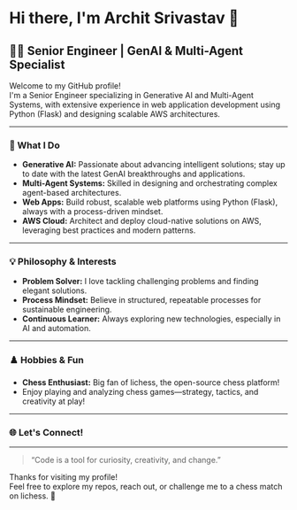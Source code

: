 # Hi there, I'm Archit Srivastav 👋

## 👨‍💻 Senior Engineer | GenAI & Multi-Agent Specialist

Welcome to my GitHub profile!  
I'm a Senior Engineer specializing in Generative AI and Multi-Agent Systems, with extensive experience in web application development using Python (Flask) and designing scalable AWS architectures.

---

### 🚀 What I Do
- **Generative AI:** Passionate about advancing intelligent solutions; stay up to date with the latest GenAI breakthroughs and applications.
- **Multi-Agent Systems:** Skilled in designing and orchestrating complex agent-based architectures.
- **Web Apps:** Build robust, scalable web platforms using Python (Flask), always with a process-driven mindset.
- **AWS Cloud:** Architect and deploy cloud-native solutions on AWS, leveraging best practices and modern patterns.

---

### 💡 Philosophy & Interests
- **Problem Solver:** I love tackling challenging problems and finding elegant solutions.
- **Process Mindset:** Believe in structured, repeatable processes for sustainable engineering.
- **Continuous Learner:** Always exploring new technologies, especially in AI and automation.

---

### ♟️ Hobbies & Fun
- **Chess Enthusiast:** Big fan of lichess, the open-source chess platform!  
- Enjoy playing and analyzing chess games—strategy, tactics, and creativity at play!

---

### 🌐 Let's Connect!
<!-- Add your LinkedIn, Twitter, Website, etc. here if you wish -->

---

> “Code is a tool for curiosity, creativity, and change.”

Thanks for visiting my profile!  
Feel free to explore my repos, reach out, or challenge me to a chess match on lichess. 🚩

